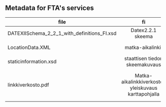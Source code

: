 ## Metadata for FTA's services

|file |fi |en |
|-----|:---:|:---:|
|DATEXIISchema_2_2_1_with_definitions_FI.xsd|Datex2.2.1 skeema|Datex2.2.1 schema|
|LocationData.XML|matka-aikalinkit|travel time links|
|staticinformation.xsd|staattisen tiedon skeemakuvaus|schema for static data|
|linkkiverkosto.pdf|Matka-aikalinkkiverkoston yleiskuvaus karttapohjalla|Description of travel time link network on map|
